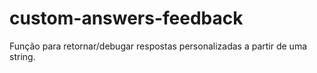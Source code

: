 # custom-answers-feedback
Função para retornar/debugar respostas personalizadas a partir de uma string.
